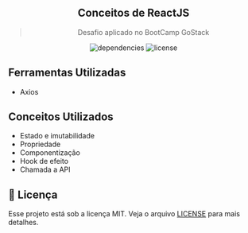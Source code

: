 <h2 align="center"> Conceitos de ReactJS </h2>
<blockquote align="center">Desafio aplicado no BootCamp GoStack</blockquote>

<p align="center">
  <img alt="dependencies" src="https://img.shields.io/david/Espeto/conceitos-reactjs">
  <img alt="license" src="https://img.shields.io/github/license/Espeto/conceitos-reactjs">
</p>

## Ferramentas Utilizadas
- Axios

## Conceitos Utilizados
- Estado e imutabilidade
- Propriedade
- Componentização
- Hook de efeito
- Chamada a API


## :memo: Licença

Esse projeto está sob a licença MIT. Veja o arquivo [LICENSE](LICENSE) para mais detalhes.
